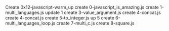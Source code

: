 Create 0x12-javascript-warm_up
create 0-javascript_is_amazing.js
create 1-multi_languages.js
update 1
create 3-value_argument.js
create 4-concat.js
create 4-concat.js
create 5-to_integer.js
up 5
create 6-multi_languages_loop.js
create  7-multi_c.js
create 8-square.js
